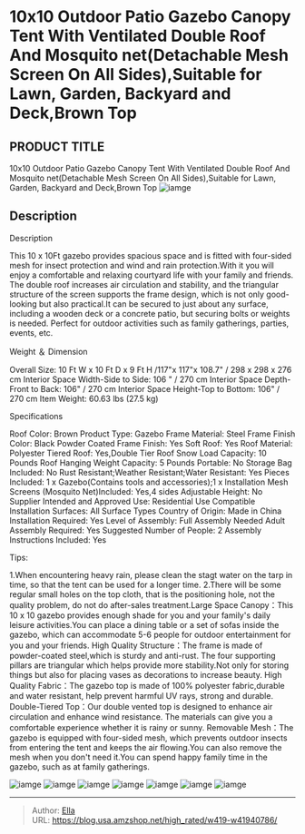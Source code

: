 # 10x10 Outdoor Patio Gazebo Canopy Tent With Ventilated Double Roof And Mosquito net(Detachable Mesh Screen On All Sides),Suitable for Lawn, Garden, Backyard and Deck,Brown Top


## PRODUCT TITLE 

10x10 Outdoor Patio Gazebo Canopy Tent With Ventilated Double Roof And Mosquito net(Detachable Mesh Screen On All Sides),Suitable for Lawn, Garden, Backyard and Deck,Brown Top
![iamge](https://b2bfiles1.gigab2b.cn/image/wkseller/2640/20220529_204f08ec97271df94d3af455c72a92d9.jpg)

## Description

Description

This 10 x 10Ft gazebo provides spacious space and is fitted with four-sided mesh for insect protection and wind and rain protection.With it you will enjoy a comfortable and relaxing courtyard life with your family and friends. The double roof increases air circulation and stability, and the triangular structure of the screen supports the frame design, which is not only good-looking but also practical.It can be secured to just about any surface, including a wooden deck or a concrete patio, but securing bolts or weights is needed. Perfect for outdoor activities such as family gatherings, parties, events, etc.












Weight ＆ Dimension

Overall Size: 10 Ft W x 10 Ft D x 9 Ft H /117&#34;x 117&#34;x 108.7&#34; / 298 x 298 x 276 cm 
Interior Space Width-Side to Side: 106 &#34; / 270 cm 
Interior Space Depth-Front to Back: 106&#34; / 270 cm 
Interior Space Height-Top to Bottom: 106&#34; / 270 cm 
Item Weight: 60.63 lbs (27.5 kg)








Specifications

Roof Color: Brown 
Product Type: Gazebo 
Frame Material: Steel 
Frame Finish Color: Black 
Powder Coated Frame Finish: Yes 
Soft Roof: Yes 
Roof Material: Polyester 
Tiered Roof: Yes,Double Tier Roof 
Snow Load Capacity: 10 Pounds 
Roof Hanging Weight Capacity: 5 Pounds 
Portable: No 
Storage Bag Included: No 
Rust Resistant;Weather Resistant;Water Resistant: Yes 
Pieces Included: 1 x Gazebo(Contains tools and accessories);1 x Installation 
Mesh Screens (Mosquito Net)Included: Yes,4 sides 
Adjustable Height: No 
Supplier Intended and Approved Use: Residential Use 
Compatible Installation Surfaces: All Surface Types 
Country of Origin: Made in China 
Installation Required: Yes 
Level of Assembly: Full Assembly Needed 
Adult Assembly Required: Yes 
Suggested Number of People: 2 
Assembly Instructions Included: Yes






















Tips:

1.When encountering heavy rain, please clean the stagt water on the tarp in time, so that the tent can be used for a longer time. 
2.There will be some regular small holes on the top cloth, that is the positioning hole, not the quality problem, do not do after-sales treatment.Large Space Canopy：This 10 x 10 gazebo provides enough shade for you and your family&#39;s daily leisure activities.You can place a dining table or a set of sofas inside the gazebo, which can accommodate 5-6 people for outdoor entertainment for you and your friends.
High Quality Structure：The frame is made of powder-coated steel,which is sturdy and anti-rust. The four supporting pillars are triangular which helps provide more stability.Not only for storing things but also for placing vases as decorations to increase beauty.
High Quality Fabric：The gazebo top is made of 100% polyester fabric,durable and water resistant, help prevent harmful UV rays, strong and durable.
Double-Tiered Top：Our double vented top is designed to enhance air circulation and enhance wind resistance. The materials can give you a comfortable experience whether it is rainy or sunny.
Removable Mesh：The gazebo is equipped with four-sided mesh, which prevents outdoor insects from entering the tent and keeps the air flowing.You can also remove the mesh when you don&#39;t need it.You can spend happy family time in the gazebo, such as at family gatherings.






![iamge](https://b2bfiles1.gigab2b.cn/image/wkseller/2640/20230117_d0d7d4c1e4bdbcff0f408831c242163d.jpg)
![iamge](https://b2bfiles1.gigab2b.cn/image/wkseller/2640/20220401_8a8b7aecf44346b367d72a272b6fe9c6.jpg)
![iamge](https://b2bfiles1.gigab2b.cn/image/wkseller/2640/20220401_ab1a589a8cd9ce1d57012c73876bf9a2.jpg)
![iamge](https://b2bfiles1.gigab2b.cn/image/wkseller/2640/20220401_9ecea29d0f699b1de69df8d4812b59ac.jpg)
![iamge](https://b2bfiles1.gigab2b.cn/image/wkseller/2640/20220401_b918b551e31a18519ec0a895729c23a0.jpg)
![iamge](https://b2bfiles1.gigab2b.cn/image/wkseller/2640/20220410_249af154c5ef98539060a870e30c0520.jpg)
![iamge](https://b2bfiles1.gigab2b.cn/image/wkseller/2640/20220401_9b55513f435e09b781c727b8dc06151b.jpg)


---

> Author: [Ella](https://blog.usa.amzshop.net/)  
> URL: https://blog.usa.amzshop.net/high_rated/w419-w41940786/  

